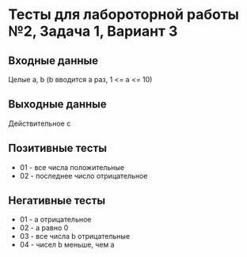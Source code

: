 # Тесты для лабороторной работы №2, Задача 1, Вариант 3

## Входные данные
Целые a, b (b вводится a раз, 1 <= a <= 10)

## Выходные данные
Действительное c

## Позитивные тесты

- 01 - все числа положительные
- 02 - последнее число отрицательное

## Негативные тесты

- 01 - a отрицательное
- 02 - а равно 0
- 03 - все числа b отрицательные
- 04 - чисел b меньше, чем a